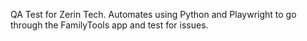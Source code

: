 QA Test for Zerin Tech. Automates using Python and Playwright to go through the FamilyTools app and test for issues.
